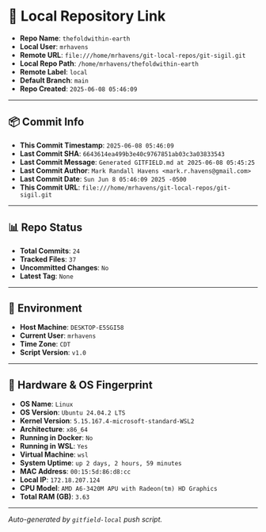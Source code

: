 # 🔗 Local Repository Link

- **Repo Name**: `thefoldwithin-earth`
- **Local User**: `mrhavens`
- **Remote URL**: `file:///home/mrhavens/git-local-repos/git-sigil.git`
- **Local Repo Path**: `/home/mrhavens/thefoldwithin-earth`
- **Remote Label**: `local`
- **Default Branch**: `main`
- **Repo Created**: `2025-06-08 05:46:09`

---

## 📦 Commit Info

- **This Commit Timestamp**: `2025-06-08 05:46:09`
- **Last Commit SHA**: `6643614ea499b3e40c9767851ab03c3a03833543`
- **Last Commit Message**: `Generated GITFIELD.md at 2025-06-08 05:45:25`
- **Last Commit Author**: `Mark Randall Havens <mark.r.havens@gmail.com>`
- **Last Commit Date**: `Sun Jun 8 05:46:09 2025 -0500`
- **This Commit URL**: `file:///home/mrhavens/git-local-repos/git-sigil.git`

---

## 📊 Repo Status

- **Total Commits**: `24`
- **Tracked Files**: `37`
- **Uncommitted Changes**: `No`
- **Latest Tag**: `None`

---

## 🧭 Environment

- **Host Machine**: `DESKTOP-E5SGI58`
- **Current User**: `mrhavens`
- **Time Zone**: `CDT`
- **Script Version**: `v1.0`

---

## 🧬 Hardware & OS Fingerprint

- **OS Name**: `Linux`
- **OS Version**: `Ubuntu 24.04.2 LTS`
- **Kernel Version**: `5.15.167.4-microsoft-standard-WSL2`
- **Architecture**: `x86_64`
- **Running in Docker**: `No`
- **Running in WSL**: `Yes`
- **Virtual Machine**: `wsl`
- **System Uptime**: `up 2 days, 2 hours, 59 minutes`
- **MAC Address**: `00:15:5d:86:d8:cc`
- **Local IP**: `172.18.207.124`
- **CPU Model**: `AMD A6-3420M APU with Radeon(tm) HD Graphics`
- **Total RAM (GB)**: `3.63`

---

_Auto-generated by `gitfield-local` push script._
